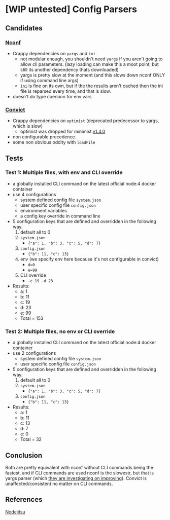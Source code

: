 # [WIP untested] Config Parsers

## Candidates

### [Nconf](https://www.npmjs.com/package/nconf)

- Crappy dependencies on `yargs` and `ini`
    - not modular enough, you shouldn't need `yargs` if you aren't going to allow cli parameters.
     (lazy loading can make this a moot point, but still its another dependency thats downloaded)
    - yargs is pretty slow at the moment (and this slows down nconf ONLY if using command line args)
    - `ini` is fine on its own, but if the the results aren't cached then the ini file is reparsed every time, and that is slow.
- doesn't do type coercion for env vars

### [Convict](https://www.npmjs.com/package/convict)

- Crappy dependencies on `optimist` (deprecated predecessor to yargs, which is slow)
    - optimist was dropped for minimist [v1.4.0](https://github.com/mozilla/node-convict/issues/149)
- non configurable precedence.
- some non obvious oddity with `loadFile`

## Tests

### Test 1: Multiple files, with env and CLI override

- a globally installed CLI command on the latest official node:4 docker container
- use 4 configurations
    - system defined config file `system.json`
    - user specific config file  `config.json`
    - environment variables
    - a config key override in command line
- 5 configuration keys that are defined and overridden in the following way.
    1. default all to 0
    2. `system.json`
        - `{"a": 1, "b": 3, "c": 5, "d": 7}`
    3. `config.json`
        - `{"b": 11, "c": 13}`
    4. env (we specify env here because it's not configurable in convict)
        - `d=0`
        - `e=99`
    5. CLI override
        - `-c 19 -d 23`
- Results:
    - a: 1
    - b: 11
    - c: 19
    - d: 23
    - e: 99
    - Total = 153

### Test 2: Multiple files, no env or CLI override

- a globally installed CLI command on the latest official node:4 docker container
- use 2 configurations
    - system defined config file `system.json`
    - user specific config file  `config.json`
- 5 configuration keys that are defined and overridden in the following way.
    1. default all to 0
    2. `system.json`
        - `{"a": 1, "b": 3, "c": 5, "d": 7}`
    3. `config.json`
        - `{"b": 11, "c": 13}`
- Results:
    - a: 1
    - b: 11
    - c: 13
    - d: 7
    - e: 0
    - Total = 32

## Conclusion

Both are pretty equivalent with nconf without CLI commands being the fastest,
and if CLI commands are used nconf is the slowestr, but that is yargs parser
(which [they are investigating on improving](https://github.com/yargs/yargs/issues/521#issuecomment-222867158)).
Convict is unaffected/consistent no matter on CLI commands.

## References

[Nodejitsu](https://blog.nodejitsu.com/npmawesome-managing-app-configuration-with-convict)